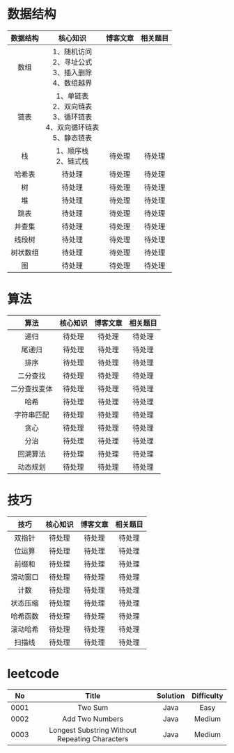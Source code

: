 # 数据结构
| 数据结构 | 核心知识 | 博客文章 | 相关题目 | 
| :------: | :------: | :------: | :------: | 
| 数组 | 1、随机访问<br>2、寻址公式<br>3、插入删除<br>4、数组越界 |  |  |
| 链表 | 1、单链表<br>2、双向链表<br>3、循环链表<br>4、双向循环链表<br>5、静态链表 |  |  |
| 栈 | 1、顺序栈<br>2、链式栈 | 待处理 | 待处理 |
| 哈希表 | 待处理 | 待处理 | 待处理 |
| 树 | 待处理 | 待处理 | 待处理 |
| 堆 | 待处理 | 待处理 | 待处理 |
| 跳表 | 待处理 | 待处理 | 待处理 |
| 并查集 | 待处理 | 待处理 | 待处理 |
| 线段树 | 待处理 | 待处理 | 待处理 |
| 树状数组 | 待处理 | 待处理 | 待处理 |
| 图 | 待处理 | 待处理 | 待处理 |

# 算法
| 算法 | 核心知识 | 博客文章 | 相关题目 | 
| :------: | :------: | :------: | :------: | 
| 递归 | 待处理 | 待处理 | 待处理 |
| 尾递归 | 待处理 | 待处理 | 待处理 |
| 排序 | 待处理 | 待处理 | 待处理 |
| 二分查找 | 待处理 | 待处理 | 待处理 |
| 二分查找变体 | 待处理 | 待处理 | 待处理 |
| 哈希 | 待处理 | 待处理 | 待处理 |
| 字符串匹配 | 待处理 | 待处理 | 待处理 |
| 贪心 | 待处理 | 待处理 | 待处理 |
| 分治 | 待处理 | 待处理 | 待处理 |
| 回溯算法 | 待处理 | 待处理 | 待处理 |
| 动态规划 | 待处理 | 待处理 | 待处理 |

# 技巧
| 技巧 | 核心知识 | 博客文章 | 相关题目 | 
| :------: | :------: | :------: | :------: | 
| 双指针 | 待处理 | 待处理 | 待处理 |
| 位运算 | 待处理 | 待处理 | 待处理 |
| 前缀和 | 待处理 | 待处理 | 待处理 |
| 滑动窗口 | 待处理 | 待处理 | 待处理 |
| 计数 | 待处理 | 待处理 | 待处理 |
| 状态压缩 | 待处理 | 待处理 | 待处理 |
| 哈希函数 | 待处理 | 待处理 | 待处理 |
| 滚动哈希 | 待处理 | 待处理 | 待处理 |
| 扫描线 | 待处理 | 待处理 | 待处理 |

# leetcode
| No | Title | Solution | Difficulty | 
| :------: | :------: | :------: | :------: | 
| 0001 | Two Sum | Java | Easy |
| 0002 | Add Two Numbers | Java | Medium |
| 0003 | Longest Substring Without Repeating Characters | Java | Medium |

